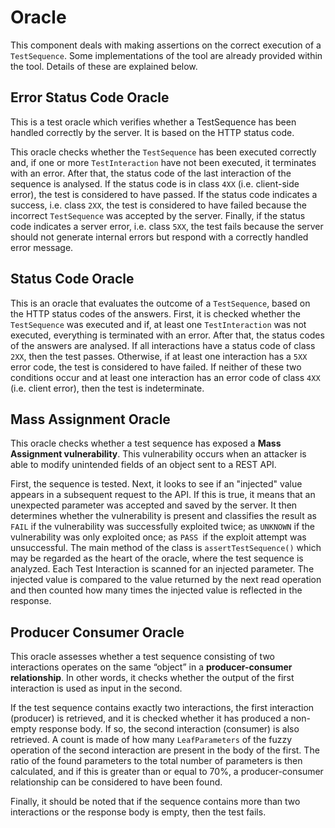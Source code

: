 # Oracle
This component deals with making assertions on the correct execution of a ```TestSequence```. Some implementations of the tool are already provided within the tool. Details of these are explained below.

## Error Status Code Oracle
This is a test oracle which verifies whether a TestSequence has been handled correctly by the server. It is based on the HTTP status code.   

This oracle checks whether the ```TestSequence``` has been executed correctly and, if one or more ```TestInteraction``` have not been executed, it terminates with an error.  After that, the status code of the last interaction of the sequence is analysed. If the status code is in class ```4XX``` (i.e. client-side error), the test is considered to have passed. If the status code indicates a success, i.e. class ```2XX```, the test is considered to have failed because the incorrect ```TestSequence``` was accepted by the server. Finally, if the status code indicates a server error, i.e. class ```5XX```, the test fails because the server should not generate internal errors but respond with a correctly handled error message.

## Status Code Oracle
This is an oracle that evaluates the outcome of a ```TestSequence```, based on the HTTP status codes of the answers.  First, it is checked whether the ```TestSequence``` was executed and if, at least one ```TestInteraction``` was not executed, everything is terminated with an error. After that, the status codes of the answers are analysed. If all interactions have a status code of class ```2XX```, then the test passes. Otherwise, if at least one interaction has a ```5XX``` error code, the test is considered to have failed. If neither of these two conditions occur and at least one interaction has an error code of class ```4XX``` (i.e. client error), then the test is indeterminate.

## Mass Assignment Oracle
This oracle checks whether a test sequence has exposed a **Mass Assignment vulnerability**. This vulnerability occurs when an attacker is able to modify unintended fields of an object sent to a REST API.   

First, the sequence is tested. Next, it looks to see if an "injected" value appears in a subsequent request to the API. If this is true, it means that an unexpected parameter was accepted and saved by the server. It then determines whether the vulnerability is present and classifies the result as ```FAIL``` if the vulnerability was successfully exploited twice; as ```UNKNOWN``` if the vulnerability was only exploited once; as ```PASS ```if the exploit attempt was unsuccessful. The main method of the class is ```assertTestSequence()``` which may be regarded as the heart of the oracle, where the test sequence is analyzed. Each Test Interaction is scanned for an injected parameter. The injected value is compared to the value returned by the next read operation and then counted how many times the injected value is reflected in the response.

## Producer Consumer Oracle
This oracle assesses whether a test sequence consisting of two interactions operates on the same “object” in a **producer-consumer relationship**. In other words, it checks whether the output of the first interaction is used as input in the second.   

If the test sequence contains exactly two interactions, the first interaction (producer) is retrieved, and it is checked whether it has produced a non-empty response body. If so, the second interaction (consumer) is also retrieved. A count is made of how many ```LeafParameters``` of the fuzzy operation of the second interaction are present in the body of the first. The ratio of the found parameters to the total number of parameters is then calculated, and if this is greater than or equal to 70%, a producer-consumer relationship can be considered to have been found.   

Finally, it should be noted that if the sequence contains more than two interactions or the response body is empty, then the test fails. 